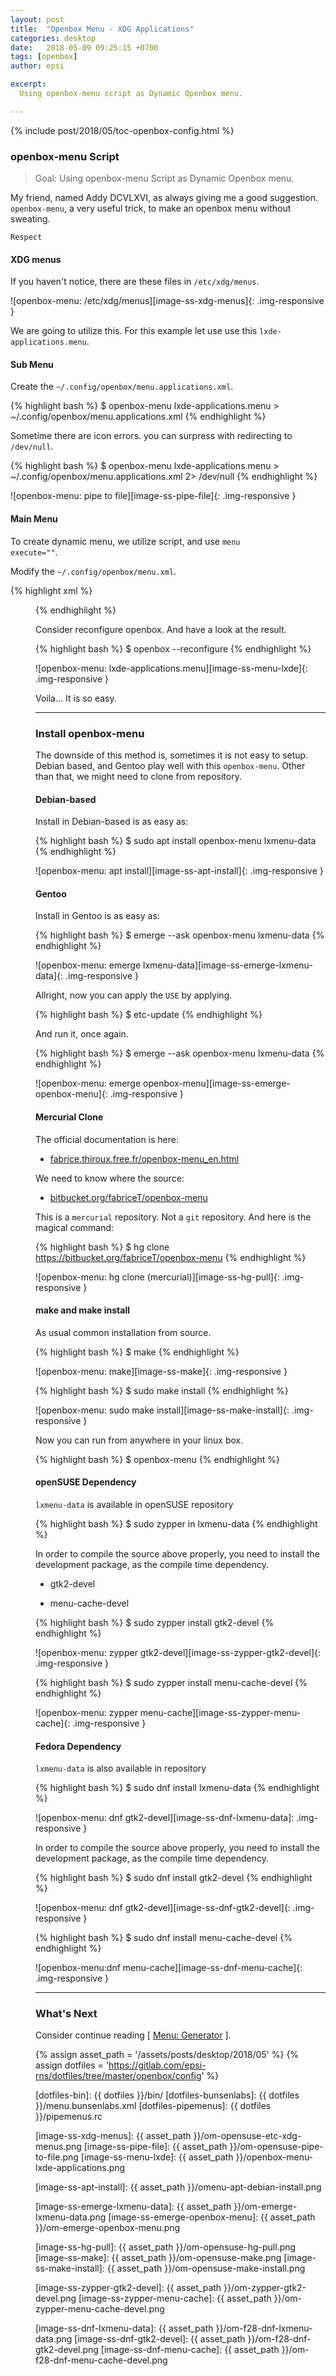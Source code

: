 ```yaml
---
layout: post
title:  "Openbox Menu - XDG Applications"
categories: desktop
date:   2018-05-09 09:25:15 +0700
tags: [openbox]
author: epsi

excerpt:
  Using openbox-menu script as Dynamic Openbox menu.

---
```


{% include post/2018/05/toc-openbox-config.html %}

### openbox-menu Script

> Goal: Using openbox-menu Script as Dynamic Openbox menu.

My friend, named Addy DCVLXVI, as always giving me a good suggestion.
<code>openbox-menu</code>, a very useful trick,
to make an openbox menu without sweating.

	Respect

#### XDG menus

If you haven't notice, there are these files 
in <code>/etc/xdg/menus</code>.

![openbox-menu: /etc/xdg/menus][image-ss-xdg-menus]{: .img-responsive }

We are going to utilize this.
For this example let use use this <code>lxde-applications.menu</code>.

#### Sub Menu

Create the <code class="code-file">~/.config/openbox/menu.applications.xml</code>.

{% highlight bash %}
$ openbox-menu lxde-applications.menu > ~/.config/openbox/menu.applications.xml
{% endhighlight %}

Sometime there are icon errors.
you can surpress with redirecting to <code>/dev/null</code>.

{% highlight bash %}
$ openbox-menu lxde-applications.menu > ~/.config/openbox/menu.applications.xml 2> /dev/null
{% endhighlight %}

![openbox-menu: pipe to file][image-ss-pipe-file]{: .img-responsive }

#### Main Menu

To create dynamic menu, we utilize script,
and use <code>menu execute=""</code>.

Modify the <code class="code-file">~/.config/openbox/menu.xml</code>.

{% highlight xml %}
    <menu execute="cat /home/epsi/.config/openbox/menu.applications.xml" 
        id="lxde-apps" label="LXDE Applications"/>
{% endhighlight %}

Consider reconfigure openbox. And have a look at the result.

{% highlight bash %}
$ openbox --reconfigure
{% endhighlight %}

![openbox-menu: lxde-applications.menu][image-ss-menu-lxde]{: .img-responsive }

Voila... It is so easy.

-- -- --

### Install openbox-menu

The downside of this method is, sometimes it is not easy to setup.
Debian based, and Gentoo play well with this <code>openbox-menu</code>.
Other than that, we might need to clone from repository.

#### Debian-based

Install in Debian-based is as easy as:

{% highlight bash %}
$ sudo apt install openbox-menu lxmenu-data
{% endhighlight %}

![openbox-menu: apt install][image-ss-apt-install]{: .img-responsive }

#### Gentoo

Install in Gentoo is as easy as:

{% highlight bash %}
$ emerge --ask openbox-menu lxmenu-data
{% endhighlight %}

![openbox-menu: emerge lxmenu-data][image-ss-emerge-lxmenu-data]{: .img-responsive }

Allright, now you can apply the <code>USE</code> by applying.

{% highlight bash %}
$ etc-update
{% endhighlight %}

And run it, once again.

{% highlight bash %}
$ emerge --ask openbox-menu lxmenu-data
{% endhighlight %}

![openbox-menu: emerge openbox-menu][image-ss-emerge-openbox-menu]{: .img-responsive }

#### Mercurial Clone

The official documentation is here:

*	[fabrice.thiroux.free.fr/openbox-menu_en.html](http://fabrice.thiroux.free.fr/openbox-menu_en.html)

We need to know where the source:

*	[bitbucket.org/fabriceT/openbox-menu](https://bitbucket.org/fabriceT/openbox-menu)

This is a <code>mercurial</code> repository.
Not a <code>git</code> repository.
And here is the magical command:

{% highlight bash %}
$ hg clone https://bitbucket.org/fabriceT/openbox-menu
{% endhighlight %}

![openbox-menu: hg clone (mercurial)][image-ss-hg-pull]{: .img-responsive }

#### make and make install

As usual common installation from source.

{% highlight bash %}
$ make
{% endhighlight %}

![openbox-menu: make][image-ss-make]{: .img-responsive }

{% highlight bash %}
$ sudo make install
{% endhighlight %}

![openbox-menu: sudo make install][image-ss-make-install]{: .img-responsive }

Now you can run from anywhere in your linux box.

{% highlight bash %}
$ openbox-menu
{% endhighlight %}

#### openSUSE Dependency

<code>lxmenu-data</code> is available in openSUSE repository

{% highlight bash %}
$ sudo zypper in lxmenu-data
{% endhighlight %}

In order to compile the source above properly,
you need to install the development package,
as the compile time dependency.

*	gtk2-devel

*	menu-cache-devel

{% highlight bash %}
$ sudo zypper install gtk2-devel
{% endhighlight %}

![openbox-menu: zypper gtk2-devel][image-ss-zypper-gtk2-devel]{: .img-responsive }

{% highlight bash %}
$ sudo zypper install menu-cache-devel
{% endhighlight %}

![openbox-menu: zypper menu-cache][image-ss-zypper-menu-cache]{: .img-responsive }

#### Fedora Dependency

<code>lxmenu-data</code> is also available in repository

{% highlight bash %}
$ sudo dnf install lxmenu-data
{% endhighlight %}

![openbox-menu: dnf gtk2-devel][image-ss-dnf-lxmenu-data]: .img-responsive }

In order to compile the source above properly,
you need to install the development package,
as the compile time dependency.

{% highlight bash %}
$ sudo dnf install gtk2-devel
{% endhighlight %}

![openbox-menu: dnf gtk2-devel][image-ss-dnf-gtk2-devel]{: .img-responsive }

{% highlight bash %}
$ sudo dnf install menu-cache-devel
{% endhighlight %}

![openbox-menu:dnf menu-cache][image-ss-dnf-menu-cache]{: .img-responsive }

-- -- --

### What's Next

Consider continue reading [ [Menu: Generator][local-part-config] ].

[//]: <> ( -- -- -- links below -- -- -- )
{% assign asset_path = '/assets/posts/desktop/2018/05' %}
{% assign dotfiles = 'https://gitlab.com/epsi-rns/dotfiles/tree/master/openbox/config' %}

[dotfiles-bin]:   {{ dotfiles }}/bin/
[dotfiles-bunsenlabs]: {{ dotfiles }}/menu.bunsenlabs.xml
[dotfiles-pipemenus]:  {{ dotfiles }}/pipemenus.rc

[local-part-config]:  /desktop/2018/05/10/openbox-config.html

[image-ss-xdg-menus]:    {{ asset_path }}/om-opensuse-etc-xdg-menus.png
[image-ss-pipe-file]:    {{ asset_path }}/om-opensuse-pipe-to-file.png
[image-ss-menu-lxde]:    {{ asset_path }}/openbox-menu-lxde-applications.png

[image-ss-apt-install]:    {{ asset_path }}/omenu-apt-debian-install.png

[image-ss-emerge-lxmenu-data]:  {{ asset_path }}/om-emerge-lxmenu-data.png
[image-ss-emerge-openbox-menu]: {{ asset_path }}/om-emerge-openbox-menu.png

[image-ss-hg-pull]:        {{ asset_path }}/om-opensuse-hg-pull.png
[image-ss-make]:           {{ asset_path }}/om-opensuse-make.png
[image-ss-make-install]:   {{ asset_path }}/om-opensuse-make-install.png

[image-ss-zypper-gtk2-devel]: {{ asset_path }}/om-zypper-gtk2-devel.png
[image-ss-zypper-menu-cache]: {{ asset_path }}/om-zypper-menu-cache-devel.png

[image-ss-dnf-lxmenu-data]:   {{ asset_path }}/om-f28-dnf-lxmenu-data.png
[image-ss-dnf-gtk2-devel]:    {{ asset_path }}/om-f28-dnf-gtk2-devel.png
[image-ss-dnf-menu-cache]:    {{ asset_path }}/om-f28-dnf-menu-cache-devel.png
